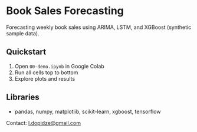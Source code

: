 # Book Sales Forecasting

Forecasting weekly book sales using ARIMA, LSTM, and XGBoost (synthetic sample data).

## Quickstart
1. Open `00-demo.ipynb` in Google Colab
2. Run all cells top to bottom
3. Explore plots and results

## Libraries
- pandas, numpy, matplotlib, scikit-learn, xgboost, tensorflow

Contact: l.dopidze@gmail.com
